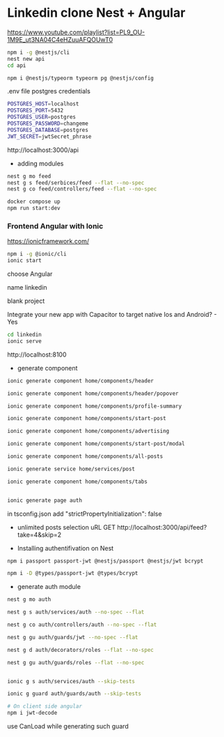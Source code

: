 # Linkedin clone Nest + Angular

https://www.youtube.com/playlist?list=PL9_OU-1M9E_ut3NA04C4eHZuuAFQOUwT0 


```bash
npm i -g @nestjs/cli 
nest new api
cd api

npm i @nestjs/typeorm typeorm pg @nestjs/config
``` 

.env file postgres credentials
```bash
POSTGRES_HOST=localhost
POSTGRES_PORT=5432
POSTGRES_USER=postgres
POSTGRES_PASSWORD=changeme
POSTGRES_DATABASE=postgres
JWT_SECRET=jwtSecret_phrase
``` 

http://localhost:3000/api 

- adding modules

```bash
nest g mo feed
nest g s feed/serbices/feed --flat --no-spec
nest g co feed/controllers/feed --flat --no-spec
``` 

```bash
docker compose up
npm run start:dev
```


### Frontend Angular with Ionic
https://ionicframework.com/ 

```bash
npm i -g @ionic/cli
ionic start
```
choose Angular 

name linkedin

blank project

Integrate your new app with Capacitor to target native Ios and Android? - Yes 

```bash
cd linkedin
ionic serve
``` 
http://localhost:8100 

- generate component
```bash
ionic generate component home/components/header 

ionic generate component home/components/header/popover

ionic generate component home/components/profile-summary 

ionic generate component home/components/start-post

ionic generate component home/components/advertising

ionic generate component home/components/start-post/modal

ionic generate component home/components/all-posts

ionic generate service home/services/post

ionic generate component home/components/tabs


ionic generate page auth
``` 

in tsconfig.json add
"strictPropertyInitialization": false 

- unlimited posts selection uRL
GET http://localhost:3000/api/feed?take=4&skip=2 

- Installing authentifivation on Nest
```bash
npm i passport passport-jwt @nestjs/passport @nestjs/jwt bcrypt

npm i -D @types/passport-jwt @types/bcrypt
``` 

- generate auth module
```bash
nest g mo auth 

nest g s auth/services/auth --no-spec --flat

nest g co auth/controllers/auth --no-spec --flat

nest g gu auth/guards/jwt --no-spec --flat

nest g d auth/decorators/roles --flat --no-spec 

nest g gu auth/guards/roles --flat --no-spec


ionic g s auth/services/auth --skip-tests

ionic g guard auth/guards/auth --skip-tests

# On client side angular
npm i jwt-decode

``` 
use CanLoad while generating such guard 
